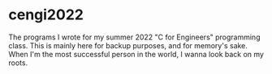 # cengi2022
The programs I wrote for my summer 2022 "C for Engineers" programming class.
This is mainly here for backup purposes, and for memory's sake. When I'm the most successful person in the world, I wanna look back on my roots.
